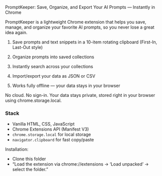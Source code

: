 PromptKeeper: Save, Organize, and Export Your AI Prompts — Instantly in Chrome

PromptKeeper is a lightweight Chrome extension that helps you save, manage, and organize your favorite AI prompts, so you never lose a great idea again.

1) Save prompts and text snippets in a 10-item rotating clipboard (First-In, Last-Out style)

2) Organize prompts into saved collections

3) Instantly search across your collections 

4) Import/export your data as JSON or CSV 

5) Works fully offline — your data stays in your browser

No cloud. No sign-in. Your data stays private, stored right in your browser using chrome.storage.local.


### Stack
- Vanilla HTML, CSS, JavaScript
- Chrome Extensions API (Manifest V3)
- `chrome.storage.local` for local storage
- `navigator.clipboard` for fast copy/paste


Installation: 

- Clone this folder
- “Load the extension via chrome://extensions → ‘Load unpacked’ → select the folder.”

